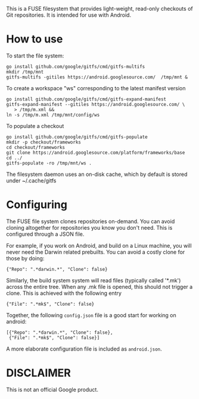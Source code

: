 
This is a FUSE filesystem that provides light-weight, read-only checkouts of Git
repositories. It is intended for use with Android.


How to use
==========

To start the file system:

    go install github.com/google/gitfs/cmd/gitfs-multifs
    mkdir /tmp/mnt
    gitfs-multifs -gitiles https://android.googlesource.com/  /tmp/mnt &

To create a workspace "ws" corresponding to the latest manifest version

    go install github.com/google/gitfs/cmd/gitfs-expand-manifest
    gitfs-expand-manifest --gitiles https://android.googlesource.com/ \
       > /tmp/m.xml &&
    ln -s /tmp/m.xml /tmp/mnt/config/ws

To populate a checkout

    go install github.com/google/gitfs/cmd/gitfs-populate
    mkdir -p checkout/frameworks
    cd checkout/frameworks
    git clone https://android.googlesource.com/platform/frameworks/base
    cd ../
    gitfs-populate -ro /tmp/mnt/ws .

The filesystem daemon uses an on-disk cache, which by default is stored under
~/.cache/gitfs


Configuring
===========

The FUSE file system clones repositories on-demand. You can avoid cloning
altogether for repositories you know you don't need.  This is configured through
a JSON file.

For example, if you work on Android, and build on a Linux machine, you will
never need the Darwin related prebuilts. You can avoid a costly clone for those
by doing:

    {"Repo": ".*darwin.*", "Clone": false}

Similarly, the build system system will read files (typically called '*.mk')
across the entire tree. When any .mk file is opened, this should not trigger a
clone. This is achieved with the following entry

    {"File": ".*mk$", "Clone": false}

Together, the following `config.json` file is a good start for working on
android:

    [{"Repo": ".*darwin.*", "Clone": false},
     {"File": ".*mk$", "Clone": false}]

A more elaborate configuration file is included as `android.json`.

DISCLAIMER
==========

This is not an official Google product.
